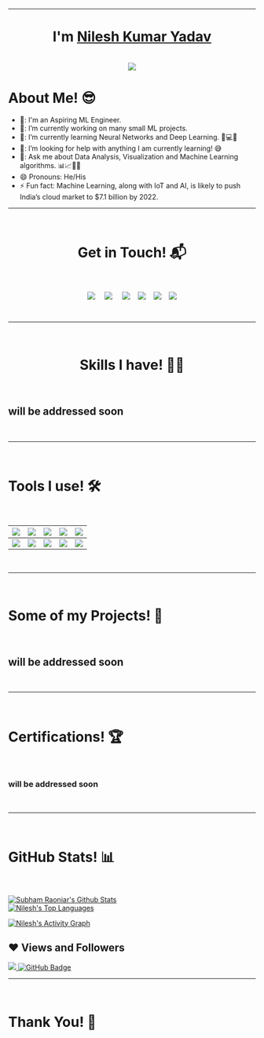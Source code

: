 <hr>
<h1 align="center">I'm <a href="https://nileshyadav.me/">Nilesh Kumar Yadav<a></h1>
<Br>
<center>
<a href="https://github.com/DenverCoder1/readme-typing-svg"><img align="centre" src="https://readme-typing-svg.herokuapp.com?lines=Computer+Science+Student;DS+%7C+AI+%7C+ML+Enthusiasts+;Python+Developer+;Aiming+for+the+best"></a>
</center>
<h1>About Me! 😎</h1>

- 🏫: I'm an Aspiring ML Engineer.
- 🔭: I’m currently working on many small ML projects.
- 🌱: I’m currently learning Neural Networks and Deep Learning. 🧠💻🤖
- 🤔: I’m looking for help with anything I am currently learning! 😅
- 💬: Ask me about Data Analysis, Visualization and Machine Learning algorithms. 📊📈🤖🧠
- 😄  Pronouns: He/His
- ⚡  Fun fact: Machine Learning, along with IoT and AI, is likely to push India’s cloud market to $7.1 billion by 2022.
  
<hr>
<Br>
<h1 align="center">Get in Touch! 📬</h1>
<Br>
<p align="center">
<a href="https://www.linkedin.com/in/nileshy" target="blank"><img align="center" src="https://img.shields.io/badge/Nilesh Kumar Yadav-0077B5?style=for-the-badge&logo=linkedin&logoColor=white" /></a> &nbsp;&nbsp;&nbsp;  <a href="mailto:contact.nileshy@gmail.com" target="blank"><img align="center" src="https://img.shields.io/badge/contact.nileshy@gmail.com-D14836?style=for-the-badge&logo=gmail&logoColor=white" /></a>    &nbsp;&nbsp;&nbsp;       <a href="https://www.github.com/nileshyadav-ml" target="blank"><img align="center" src="https://img.shields.io/badge/nileshyadavml-100000?style=for-the-badge&logo=github&logoColor=white" /></a>
&nbsp;&nbsp;&nbsp;<a href="https://steamcommunity.com/id/nilesh69/" target="blank"><img align="center" src="https://img.shields.io/badge/Nilesh69-081834?style=for-the-badge&logo=steam&logoColor=white" /></a>
&nbsp;&nbsp;&nbsp;<a href="https://www.twitter.com/nileshyadav_ml" target="blank"><img align="center" src="https://img.shields.io/badge/nileshyadav_ml-5DA9DD?style=for-the-badge&logo=twitter&logoColor=white" /></a>
&nbsp;&nbsp;&nbsp;<a href="https://nileshyadav.me" target="blank"><img align="center" src="https://img.shields.io/badge/nileshyadav-275FF7?style=for-the-badge&logo=hashnode&logoColor=white" /></a>
</p>
<Br>
<hr>
<Br>
<h1 align="center">Skills I have! 🤸‍♂</h1>
<Br>
  
## will be addressed soon
  
  
<Br>
<hr>
<Br>
<h1>Tools I use! 🛠️</h1>
<Br>
 
|![](https://img.shields.io/badge/Python-FFD43B?style=for-the-badge&logo=python&logoColor=darkgreen)|![](https://img.shields.io/badge/TensorFlow-FF6F00?style=for-the-badge&logo=TensorFlow&logoColor=white)|![](https://img.shields.io/badge/scikit_learn-F7931E?style=for-the-badge&logo=scikit-learn&logoColor=white)|![](https://img.shields.io/badge/Keras-D00000?style=for-the-badge&logo=Keras&logoColor=white)|![](https://img.shields.io/badge/Jupyter-F37626.svg?&style=for-the-badge&logo=Jupyter&logoColor=white)|
|---|---|---|---|---|
|![](https://img.shields.io/badge/conda-342B029.svg?&style=for-the-badge&logo=anaconda&logoColor=white)|![](https://img.shields.io/badge/Pandas-2C2D72?style=for-the-badge&logo=pandas&logoColor=white)|![](https://img.shields.io/badge/Numpy-777BB4?style=for-the-badge&logo=numpy&logoColor=white)|![](https://img.shields.io/badge/Plotly-239120?style=for-the-badge&logo=plotly&logoColor=white)|![](https://img.shields.io/badge/And%20More!-yellow?style=for-the-badge)|
  

<Br>
<hr>
<Br>
<h1>Some of my Projects! 🎨</h1>
<Br>
  
<!-- ![ReadMe Card](https://github-readme-stats.vercel.app/api/pin/?username=nileshyadav-ml&repo=) -->
## will be addressed soon

<Br>
<hr>
<Br>
<h1>Certifications! 🏆</h1>
<Br>
  
###  will be addressed soon
  
 

<Br>
<hr>
<Br>
<h1>GitHub Stats! 📊</h1>
<Br>
  

<a href="https://github.com/nileshyadav-ml/github-readme-stats"><img alt="Subham Raoniar's Github Stats" src="https://github-readme-stats.vercel.app/api?username=nileshyadav-ml&show_icons=true&count_private=true&theme=react&hide_border=true&bg_color=0D1117" /></a>
<a href="https://github.com/nileshyadav-ml/github-readme-stats"></br>
<img alt="Nilesh's Top Languages" src="https://github-readme-stats.vercel.app/api/top-langs/?username=nileshyadavml&langs_count=8&count_private=true&layout=compact&theme=react&hide_border=true&bg_color=0D1117" /></a>

<a href="https://github.com/nileshyadav-ml/github-readme-activity-graph"><img alt="Nilesh's Activity Graph" src="https://activity-graph.herokuapp.com/graph?username=nileshyadav-ml&bg_color=0D1117&color=5BCDEC&line=5BCDEC&point=FFFFFF&hide_border=true" /></a>
## ❤ Views and Followers
<a href="https://github.com/nileshyadav-ml/github-profile-views-counter">
    <img src="https://komarev.com/ghpvc/?username=nileshyadav-ml">
</a>
<a href="https://github.com/nileshyadav-ml?tab=followers"><img src="https://img.shields.io/github/followers/nileshyadav-ml?label=Followers&style=social" alt="GitHub Badge"></a>
  
  
  
<Br>
<hr>
<Br>
<h1>Thank You! 🤵 </h1>
